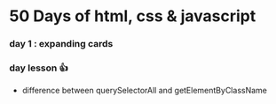 # 50 Days of html, css & javascript

### day 1 : expanding cards

### day lesson 👍

- difference between querySelectorAll and getElementByClassName